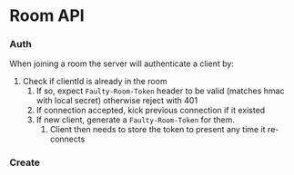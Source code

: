 # Room API

### Auth

[//]: # (Don't actually need this I think...)
[//]: # (1. Client creates a "clientId" when joining a new room. Stored in cookie &#40;`faulty_client_id`?&#41; )
When joining a room the server will authenticate a client by:
1. Check if clientId is already in the room
   1. If so, expect `Faulty-Room-Token` header to be valid (matches hmac with local secret) otherwise reject with 401
   2. If connection accepted, kick previous connection if it existed
   3. If new client, generate a `Faulty-Room-Token` for them.
      1. Client then needs to store the token to present any time it re-connects

### Create
